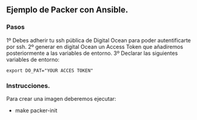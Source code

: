 ## Ejemplo de Packer con Ansible.

### Pasos
1º Debes adherir tu ssh pública de Digital Ocean para poder autentificarte por ssh.
2º generar en digital Ocean un Access Token que añadiremos posteriormente a las variables de entorno.
3º Declarar las siguientes variables de entorno:

    export DO_PAT="YOUR ACCES TOKEN"


### Instrucciones.
Para crear una imagen deberemos ejecutar:
* make packer-init